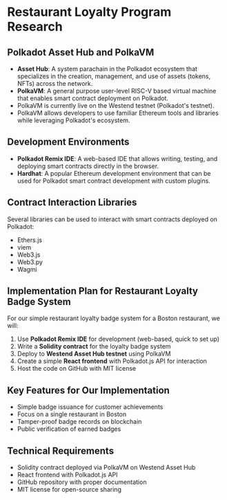 # Restaurant Loyalty Program Research

## Polkadot Asset Hub and PolkaVM

- **Asset Hub**: A system parachain in the Polkadot ecosystem that specializes in the creation, management, and use of assets (tokens, NFTs) across the network.
- **PolkaVM**: A general purpose user-level RISC-V based virtual machine that enables smart contract deployment on Polkadot.
- PolkaVM is currently live on the Westend testnet (Polkadot's testnet).
- PolkaVM allows developers to use familiar Ethereum tools and libraries while leveraging Polkadot's ecosystem.

## Development Environments

- **Polkadot Remix IDE**: A web-based IDE that allows writing, testing, and deploying smart contracts directly in the browser.
- **Hardhat**: A popular Ethereum development environment that can be used for Polkadot smart contract development with custom plugins.

## Contract Interaction Libraries

Several libraries can be used to interact with smart contracts deployed on Polkadot:
- Ethers.js
- viem
- Web3.js
- Web3.py
- Wagmi

## Implementation Plan for Restaurant Loyalty Badge System

For our simple restaurant loyalty badge system for a Boston restaurant, we will:

1. Use **Polkadot Remix IDE** for development (web-based, quick to set up)
2. Write a **Solidity contract** for the loyalty badge system
3. Deploy to **Westend Asset Hub testnet** using PolkaVM
4. Create a simple **React frontend** with Polkadot.js API for interaction
5. Host the code on GitHub with MIT license

## Key Features for Our Implementation

- Simple badge issuance for customer achievements
- Focus on a single restaurant in Boston
- Tamper-proof badge records on blockchain
- Public verification of earned badges

## Technical Requirements

- Solidity contract deployed via PolkaVM on Westend Asset Hub
- React frontend with Polkadot.js API
- GitHub repository with proper documentation
- MIT license for open-source sharing

